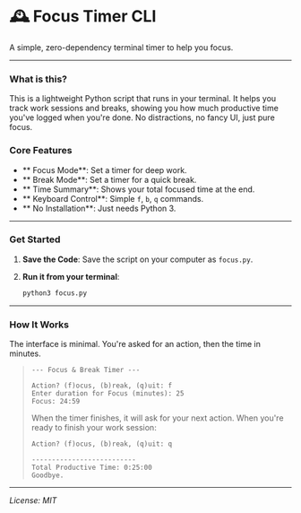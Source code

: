 # 🕰️ Focus Timer CLI

A simple, zero-dependency terminal timer to help you focus.

---

### What is this?

This is a lightweight Python script that runs in your terminal. It helps you track work sessions and breaks, showing you how much productive time you've logged when you're done. No distractions, no fancy UI, just pure focus.

### Core Features

* ** Focus Mode**: Set a timer for deep work.
* ** Break Mode**: Set a timer for a quick break.
* ** Time Summary**: Shows your total focused time at the end.
* ** Keyboard Control**: Simple `f`, `b`, `q` commands.
* ** No Installation**: Just needs Python 3.

---

### Get Started

1.  **Save the Code**: Save the script on your computer as `focus.py`.

2.  **Run it from your terminal**:
    ```sh
    python3 focus.py
    ```

---

### How It Works

The interface is minimal. You're asked for an action, then the time in minutes.

> ```
> --- Focus & Break Timer ---
>
> Action? (f)ocus, (b)reak, (q)uit: f
> Enter duration for Focus (minutes): 25
> Focus: 24:59 
> ```
>
> When the timer finishes, it will ask for your next action. When you're ready to finish your work session:
>
> ```
> Action? (f)ocus, (b)reak, (q)uit: q
>
> --------------------------
> Total Productive Time: 0:25:00
> Goodbye.
> ```

---
*License: MIT*